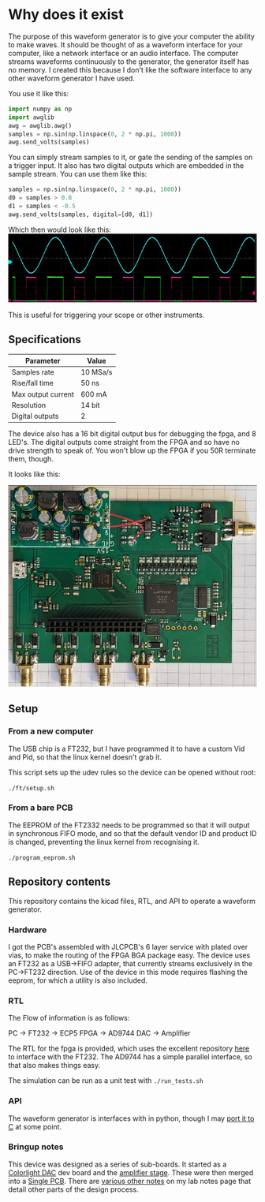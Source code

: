 # Why does it exist

The purpose of this waveform generator is to give your computer the ability to make waves. It should be thought of as a waveform interface for your computer, like a network interface or an audio interface. The computer streams waveforms continuously to the generator, the generator itself has no memory.
I created this because I don't like the software interface to any other waveform generator I have used.

You use it like this:
```python
import numpy as np
import awglib
awg = awglib.awg()
samples = np.sin(np.linspace(0, 2 * np.pi, 1000))
awg.send_volts(samples)
```

You can simply stream samples to it, or gate the sending of the samples on a trigger input. It also has two digital outputs which are embedded in the sample stream. You can use them like this:

```python
samples = np.sin(np.linspace(0, 2 * np.pi, 1000))
d0 = samples > 0.8
d1 = samples < -0.5
awg.send_volts(samples, digital=[d0, d1])
```

Which then would look like this:
![image](https://raw.githubusercontent.com/Oscilllator/waveform-generator/refs/heads/main/docs/2025-04-05_16-04.png)

This is useful for triggering your scope or other instruments.


## Specifications
| Parameter           | Value    |
|---------------------|----------|
| Samples rate        | 10 MSa/s |
| Rise/fall time      | 50 ns    |
| Max output current  | 600 mA   |
| Resolution          | 14 bit   |
| Digital outputs     | 2        |

The device also has a 16 bit digital output bus for debugging the fpga, and 8 LED's. The digital outputs come straight from the FPGA and so have no drive strength to speak of. You won't blow up the FPGA if you 50R terminate them, though.

It looks like this:

![image](https://raw.githubusercontent.com/Oscilllator/waveform-generator/refs/heads/main/docs/2025-04-05_18-04.png)


## Setup
### From a new computer
The USB chip is a FT232, but I have programmed it to have a custom Vid and Pid, so that the linux kernel doesn't grab it.

This script sets up the udev rules so the device can be opened without root:

```./ft/setup.sh```

### From a bare PCB
The EEPROM of the FT2332 needs to be programmed so that it will output in synchronous FIFO mode, and so that the default vendor ID and product ID is changed, preventing the linux kernel from recognising it.

```./program_eeprom.sh```

## Repository contents
This repository contains the kicad files, RTL, and API to operate a waveform generator.

### Hardware
I got the PCB's assembled with JLCPCB's 6 layer service with plated over vias, to make the routing of the FPGA BGA package easy.
The device uses an FT232 as a USB->FIFO adapter, that currently streams exclusively in the PC->FT232 direction. Use of the device in this mode requires flashing the eeprom, for which a utility is also included.

### RTL
The Flow of information is as follows:

PC -> FT232 -> ECP5 FPGA -> AD9744 DAC -> Amplifier

The RTL for the fpga is provided, which uses the excellent repository [here](https://github.com/WangXuan95/FPGA-ftdi245fifo/tree/main?tab=readme-ov-file#cn) to interface with the FT232. The AD9744 has a simple parallel interface, so that also makes things easy.

The simulation can be run as a unit test with `./run_tests.sh`

### API
The waveform generator is interfaces with in python, though I may [port it to C](https://harrydb.com/Continuous-waveforms) at some point.

### Bringup notes

This device was designed as a series of sub-boards. It started as a [Colorlight DAC](https://harrydb.com/20240902-A-good-waveform-generator) dev board and the [amplifier stage](https://harrydb.com/20250103-awg-buffer-bringup). These were then merged into a [Single PCB](https://harrydb.com/20250403-AWG-2-bringup). There are [various other notes](https://harrydb.com/#waveform-generator) on my lab notes page that detail other parts of the design process.

